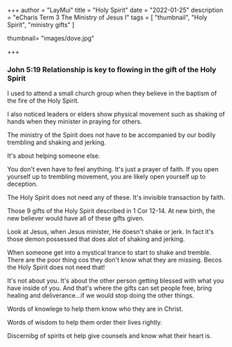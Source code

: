 +++
author = "LayMui"
title = "Holy Spirit"
date = "2022-01-25"
description = "eCharis Term 3 The Ministry of Jesus I"
tags = [
   "thumbnail", "Holy Spirit", "ministry gifts"
]

thumbnail= "images/dove.jpg"

+++

### John 5:19 Relationship is key to flowing in the gift of the Holy Spirit

I used to attend a small church group when they believe in the baptism of the fire of the 
Holy Spirit. 

I also noticed leaders or elders show physical movement such as shaking of hands when they minister
in praying for others.

The ministry of the Spirit does not have to be accompanied by our bodily trembling and shaking and jerking.

It's about helping someone else. 

You don't even have to feel anything. 
It's just a prayer of faith.
If you open yourself up to trembling movement, 
you are likely open yourself up to deception.

The Holy Spirit does not need any of these. 
It's invisible transaction by faith.

Those 9 gifts of the Holy Spirit described in 1 Cor 12-14.
At new birth, the new believer would have all of these gifts given.

Look at Jesus, when Jesus minister, He doesn't shake or jerk. 
In fact it's those demon possessed that does alot of shaking and jerking.

When someone get into a mystical trance to start to shake and tremble.
There are the poor thing cos they don't know what they are missing.
Becos the Holy Spirit does not need that!

It's not about you. 
It's about the other person getting blessed with what you have inside of you.
And that's where the gifts can set people free, 
bring healing and deliverance...if we would stop doing the other things.

Words of knowlege to help them know who they are in Christ.

Words of wisdom to help them order their lives rightly.

Discernibg of spirits ot help give counsels and know what their heart is.